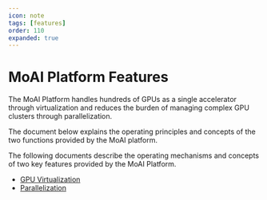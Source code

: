 ```yaml
---
icon: note
tags: [features]
order: 110
expanded: true
---
```


# MoAI Platform Features

The MoAI Platform handles hundreds of GPUs as a single accelerator through virtualization and reduces the burden of managing complex GPU clusters through parallelization.

The document below explains the operating principles and concepts of the two functions provided by the MoAI platform.

The following documents describe the operating mechanisms and concepts of two key features provided by the MoAI Platform.

- [GPU Virtualization](/MoAI_Features/Virtualization.md)
- [Parallelization](/MoAI_Features/Parallelization.md)